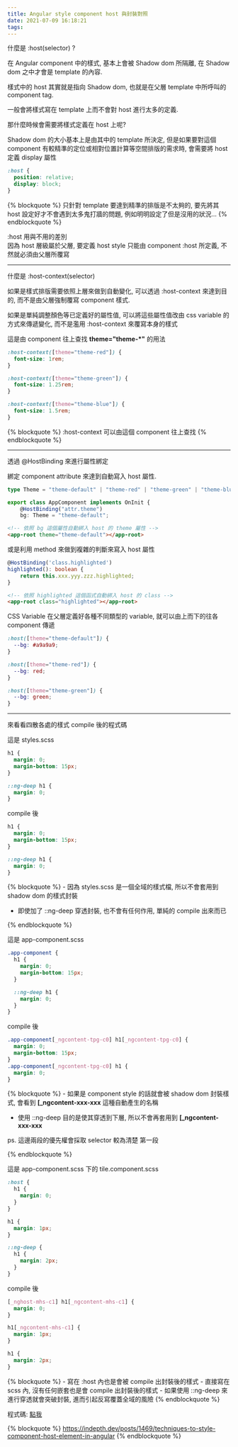 ```yaml
---
title: Angular style component host 與封裝對照
date: 2021-07-09 16:18:21
tags:
---
```


<div class="sk-h2">什麼是 :host(selector) ?</div>

在 Angular component 中的樣式, 基本上會被 Shadow dom 所隔離, 在 Shadow dom 之中才會是 template 的內容.

樣式中的 host 其實就是指向 Shadow dom, 也就是在父層 template 中所呼叫的 component tag.

一般會將樣式寫在 template 上而不會對 host 進行太多的定義.

<div class="sk-h3">那什麼時候會需要將樣式定義在 host 上呢?</div>

Shadow dom 的大小基本上是由其中的 template 所決定, 但是如果要對這個 component 有較精準的定位或相對位置計算等空間排版的需求時, 會需要將 host 定義 display 屬性

<!--more-->

```scss
:host {
  position: relative;
  display: block;
}
```

{% blockquote %}
只針對 template 要達到精準的排版是不太夠的, 要先將其 host 設定好才不會遇到太多鬼打牆的問題, 例如明明設定了但是沒用的狀況...
{% endblockquote %}

<div class="sk-h3">:host 用與不用的差別</div>
因為 host 層級屬於父層, 要定義 host style 只能由 component :host 所定義, 不然就必須由父層所覆寫

---

<div class="sk-h2">什麼是 :host-context(selector)</div>

如果是樣式排版需要依照上層來做到自動變化, 可以透過 :host-context 來達到目的, 而不是由父層強制覆寫 component 樣式.

如果是單純調整顏色等已定義好的屬性值, 可以將這些屬性值改由 css variable 的方式來傳遞變化, 而不是濫用 :host-context 來覆寫本身的樣式

這是由 component 往上查找 **theme="theme-\*"** 的用法

```scss
:host-context([theme="theme-red"]) {
  font-size: 1rem;
}

:host-context([theme="theme-green"]) {
  font-size: 1.25rem;
}

:host-context([theme="theme-blue"]) {
  font-size: 1.5rem;
}
```

{% blockquote %}
:host-context 可以由這個 component 往上查找
{% endblockquote %}

---

<div class="sk-h2">透過 @HostBinding 來進行屬性綁定</div>

綁定 component attribute 來達到自動寫入 host 屬性.

```typescript
type Theme = "theme-default" | "theme-red" | "theme-green" | "theme-blue";

export class AppComponent implements OnInit {
    @HostBinding("attr.theme")
    bg: Theme = "theme-default";
```

```html
<!-- 依照 bg 這個屬性自動綁入 host 的 theme 屬性 -->
<app-root theme="theme-default"></app-root>
```

或是利用 method 來做到複雜的判斷來寫入 host 屬性

```typescript
@HostBinding('class.highlighted')
highlighted(): boolean {
    return this.xxx.yyy.zzz.highlighted;
}
```

```html
<!-- 依照 highlighted 這個函式自動綁入 host 的 class -->
<app-root class="highlighted"></app-root>
```

CSS Variable
在父層定義好各種不同類型的 variable, 就可以由上而下的往各 component 傳遞

```scss
:host([theme="theme-default"]) {
  --bg: #a9a9a9;
}

:host([theme="theme-red"]) {
  --bg: red;
}

:host([theme="theme-green"]) {
  --bg: green;
}
```

---

<div class="sk-h2">來看看四散各處的樣式 compile 後的程式碼</div>

這是 styles.scss

```scss
h1 {
  margin: 0;
  margin-bottom: 15px;
}

::ng-deep h1 {
  margin: 0;
}
```

compile 後

```scss
h1 {
  margin: 0;
  margin-bottom: 15px;
}

::ng-deep h1 {
  margin: 0;
}
```

{% blockquote %} - 因為 styles.scss 是一個全域的樣式檔, 所以不會套用到 shadow dom 的樣式封裝

- 即使加了 ::ng-deep 穿透封裝, 也不會有任何作用, 單純的 compile 出來而已

{% endblockquote %}

這是 app-component.scss

```scss
.app-component {
  h1 {
    margin: 0;
    margin-bottom: 15px;
  }

  ::ng-deep h1 {
    margin: 0;
  }
}
```

compile 後

```scss
.app-component[_ngcontent-tpg-c0] h1[_ngcontent-tpg-c0] {
  margin: 0;
  margin-bottom: 15px;
}
.app-component[_ngcontent-tpg-c0] h1 {
  margin: 0;
}
```

{% blockquote %} - 如果是 component style 的話就會被 shadow dom 封裝樣式, 會看到 **[\_ngcontent-xxx-xxx** 這種自動產生的名稱

- 使用 ::ng-deep 目的是使其穿透到下層, 所以不會再套用到 **[\_ngcontent-xxx-xxx**

ps. 這邊兩段的優先權會採取 selector 較為清楚 第一段

{% endblockquote %}

這是 app-component.scss 下的 tile.component.scss

```scss
:host {
  h1 {
    margin: 0;
  }
}

h1 {
  margin: 1px;
}

::ng-deep {
  h1 {
    margin: 2px;
  }
}
```

compile 後

```scss
[_nghost-mhs-c1] h1[_ngcontent-mhs-c1] {
  margin: 0;
}

h1[_ngcontent-mhs-c1] {
  margin: 1px;
}

h1 {
  margin: 2px;
}
```

{% blockquote %} - 寫在 :host 內也是會被 compile 出封裝後的樣式 - 直接寫在 scss 內, 沒有任何嵌套也是會 compile 出封裝後的樣式 - 如果使用 ::ng-deep 來進行穿透就會突破封裝, 進而引起反寫覆蓋全域的風險
{% endblockquote %}

程式碼: <a href="https://codesandbox.io/s/angular-style-component-host-g228y" target="_blank">點我</a>

{% blockquote %}
https://indepth.dev/posts/1469/techniques-to-style-component-host-element-in-angular
{% endblockquote %}

